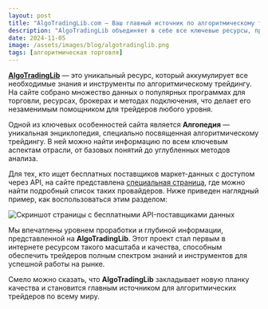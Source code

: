 ```yaml
---
layout: post
title: "AlgoTradingLib.com — Ваш главный источник по алгоритмическому трейдингу"
description: "AlgoTradingLib объединяет в себе все ключевые ресурсы, программы, брокеров и способы подключения, а также предлагает уникальную алгопедию для трейдеров."
date: 2024-11-05
image: /assets/images/blog/algotradinglib.png
tags: [алгоритмическая торговля]
---
```


**[AlgoTradingLib](https://algotradinglib.com/en/)** — это уникальный ресурс, который аккумулирует все необходимые знания и инструменты по алгоритмическому трейдингу. На сайте собрано множество данных о популярных программах для торговли, ресурсах, брокерах и методах подключения, что делает его незаменимым помощником для трейдеров любого уровня.

Одной из ключевых особенностей сайта является **Алгопедия** — уникальная энциклопедия, специально посвященная алгоритмическому трейдингу. В ней можно найти информацию по всем ключевым аспектам отрасли, от базовых понятий до углубленных методов анализа.

Для тех, кто ищет бесплатных поставщиков маркет-данных с доступом через API, на сайте представлена [специальная страница](https://algotradinglib.com/en/market-data/?filter=API%2CFree), где можно найти подробный список таких провайдеров. Ниже приведен наглядный пример, как воспользоваться этим разделом:

![Скриншот страницы с бесплатными API-поставщиками данных](https://algotradinglib.com/assets/images/blog/algotradinglib-market-data-filter.png)

Мы впечатлены уровнем проработки и глубиной информации, представленной на **AlgoTradingLib**. Этот проект стал первым в интернете ресурсом такого масштаба и качества, способным обеспечить трейдеров полным спектром знаний и инструментов для успешной работы на рынке.

Смело можно сказать, что **AlgoTradingLib** закладывает новую планку качества и становится главным источником для алгоритмических трейдеров по всему миру.